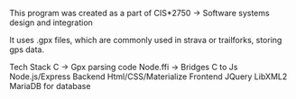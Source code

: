 This program was created as a part of CIS*2750 -> Software systems design and integration

It uses .gpx files, which are commonly used in strava or trailforks, storing gps data.

Tech Stack
C -> Gpx parsing code
Node.ffi -> Bridges C to Js
Node.js/Express Backend
Html/CSS/Materialize Frontend
JQuery
LibXML2
MariaDB for database
